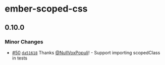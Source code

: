# ember-scoped-css

## 0.10.0

### Minor Changes

- [#50](https://github.com/soxhub/ember-scoped-css/pull/50) [`da51618`](https://github.com/soxhub/ember-scoped-css/commit/da516183b564ac92e3993ed62e249d3f15ee1d00) Thanks [@NullVoxPopuli](https://github.com/NullVoxPopuli)! - Support importing scopedClass in tests
